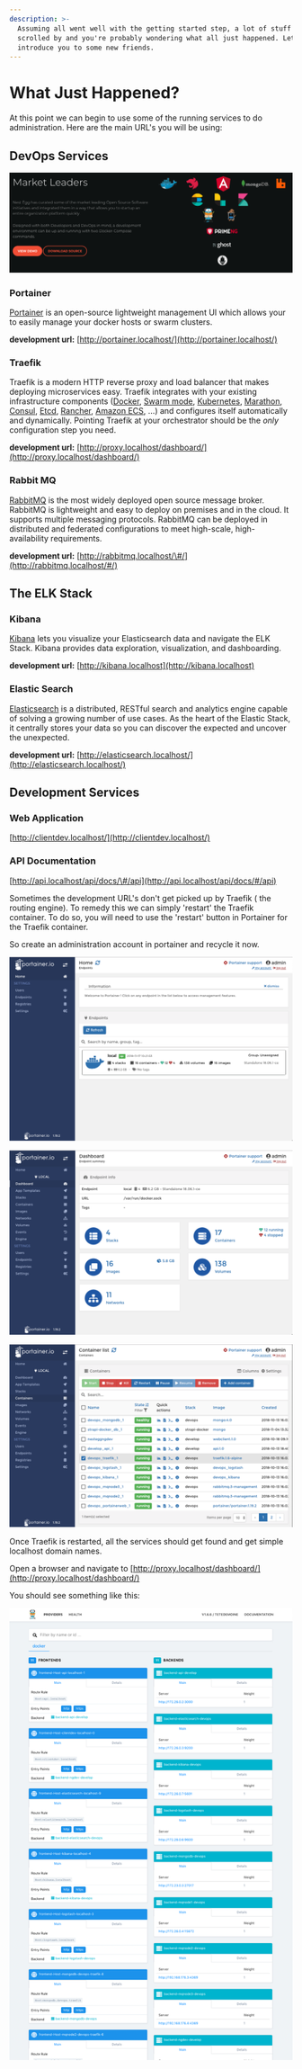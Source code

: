 ```yaml
---
description: >-
  Assuming all went well with the getting started step, a lot of stuff just
  scrolled by and you're probably wondering what all just happened. Let's
  introduce you to some new friends.
---
```


# What Just Happened?

At this point we can begin to use some of the running services to do administration. Here are the main URL's you will be using:

## DevOps Services

![](.gitbook/assets/gettingstarted-marketleaders.png)

### Portainer

[Portainer](https://portainer.io/) is an open-source lightweight management UI which allows your to easily manage your docker hosts or swarm clusters.     
  
**development url:** [http://portainer.localhost/](http://portainer.localhost/)



### Traefik

Traefik is a modern HTTP reverse proxy and load balancer that makes deploying microservices easy. Traefik integrates with your existing infrastructure components \([Docker](https://www.docker.com/), [Swarm mode](https://docs.docker.com/engine/swarm/), [Kubernetes](https://kubernetes.io/), [Marathon](https://mesosphere.github.io/marathon/), [Consul](https://www.consul.io/), [Etcd](https://coreos.com/etcd/), [Rancher](https://rancher.com/), [Amazon ECS](https://aws.amazon.com/ecs), ...\) and configures itself automatically and dynamically. Pointing Traefik at your orchestrator should be the _only_ configuration step you need.  
  
**development url:** [http://proxy.localhost/dashboard/](http://proxy.localhost/dashboard/)



### Rabbit MQ

[RabbitMQ](http://www.rabbitmq.com/) is the most widely deployed open source message broker. RabbitMQ is lightweight and easy to deploy on premises and in the cloud. It supports multiple messaging protocols. RabbitMQ can be deployed in distributed and federated configurations to meet high-scale, high-availability requirements.

**development url:**  [http://rabbitmq.localhost/\#/](http://rabbitmq.localhost/#/)

## The ELK Stack

### Kibana

[Kibana](https://www.elastic.co/products/kibana) lets you visualize your Elasticsearch data and navigate the ELK Stack. Kibana provides data exploration, visualization, and dashboarding. 

**development url:** [http://kibana.localhost](http://kibana.localhost)



### Elastic Search

[Elasticsearch](https://www.elastic.co/products/elasticsearch) is a distributed, RESTful search and analytics engine capable of solving a growing number of use cases. As the heart of the Elastic Stack, it centrally stores your data so you can discover the expected and uncover the unexpected.

**development url:**  [http://elasticsearch.localhost/](http://elasticsearch.localhost/)



## Development Services

### Web Application

[http://clientdev.localhost/](http://clientdev.localhost/)

### API Documentation

[http://api.localhost/api/docs/\#/api](http://api.localhost/api/docs/#/api)







Sometimes the development URL's don't get picked up by Traefik \( the routing engine\). To remedy this we can simply 'restart' the Traefik container. To do so, you will need to use the 'restart' button in Portainer for the Traefik container.

So create an administration account in portainer and recycle it now.

![](.gitbook/assets/gettingstarted-portainer-1.png)

![](.gitbook/assets/gettingstarted-portainer-2.png)

![](.gitbook/assets/gettingstarted-portainer-3.png)

Once Traefik is restarted, all the services should get found and get simple localhost domain names.

Open a browser and navigate to [http://proxy.localhost/dashboard/](http://proxy.localhost/dashboard/)

You should see something like this:

![](.gitbook/assets/gettingstarted-traefik.png)



